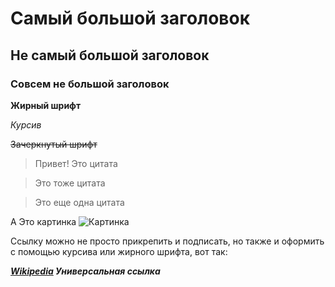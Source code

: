 # Самый большой заголовок
## Не самый большой заголовок
### Совсем не большой заголовок
__Жирный шрифт__

*Курсив*

~~Зачеркнутый шрифт~~

> Привет! Это цитата

> Это тоже цитата

> Это еще одна цитата

А Это картинка
![Картинка](https://mobimg.b-cdn.net/v3/fetch/ae/ae3617367cfef8ee5cba5db54cde1360.jpeg?w=1470&r=0.5625)

Ссылку можно не просто прикрепить и подписать, но также и оформить с помощью курсива или жирного шрифта, вот так:


_**[Wikipedia](https://www.wikipedia.org)  Универсальная ссылка**_ 